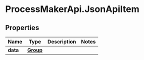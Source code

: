 # ProcessMakerApi.JsonApiItem

## Properties
Name | Type | Description | Notes
------------ | ------------- | ------------- | -------------
**data** | [**Group**](Group.md) |  | 


